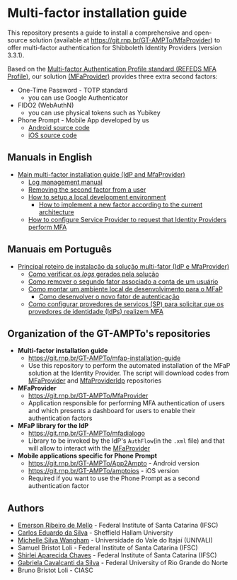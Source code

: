 # Multi-factor installation guide

This repository presents a guide to install a comprehensive and open-source solution (available at https://git.rnp.br/GT-AMPTo/MfaProvider) to offer multi-factor authentication for Shibboleth Identity Providers (version 3.3.1).

Based on the [Multi-factor Authentication Profile standard (REFEDS MFA Profile)](https://refeds.org/profile/mfa), our solution [(MFaProvider)](https://git.rnp.br/GT-AMPTo/MfaProvider) provides three extra second factors:

- One-Time Password - TOTP standard 
  - you can use Google Authenticator
- FIDO2 (WebAuthN)
  - you can use physical tokens such as Yubikey
- Phone Prompt - Mobile App developed by us
  - [Android source code](https://git.rnp.br/GT-AMPTo/App2Ampto) 
  - [iOS source code](https://git.rnp.br/GT-AMPTo/amptoios)

## Manuals in English

- [Main multi-factor installation guide (IdP and MfaProvider)](doc/en/Readme.md)
  - [Log management manual](doc/en/Logs.md) 
  - [Removing the second factor from a user](doc/en/Factor-Removal-Implementation.md)
  - [How to setup a local development environment](doc/en/setup-local-dev.md)
    - [How to implement a new factor according to the current architecture](doc/en/New-Factor.md)
  - [How to configure Service Provider to request that Identity Providers perform MFA](doc/en/sp-mfa.md)

## Manuais em Português

- [Principal roteiro de instalação da solução multi-fator (IdP e MfaProvider)](doc/pt_BR/Readme.md)
  - [Como verificar os *logs* gerados pela solução](doc/pt_BR/Logs.md)
  - [Como remover o segundo fator associado a conta de um usuário](doc/pt_BR/Implementacao-remover-fator.md)
  - [Como montar um ambiente local de desenvolvimento para o MFaP](doc/pt_BR/Ambiente-DEV-local-MFaP.md)
    - [Como desenvolver o novo fator de autenticação](doc/pt_BR/Novo-fator.md)
  - [Como configurar provedores de serviços (SP) para solicitar que os provedores de identidade (IdPs) realizem MFA](doc/pt_BR/sp-mfa.md)

## Organization of the GT-AMPTo's repositories

- **Multi-factor installation guide**
  - https://git.rnp.br/GT-AMPTo/mfap-installation-guide
  - Use this repository to perform the automated installation of the MFaP solution at the Identity Provider. The script will download codes from [MFaProvider](https://git.rnp.br/GT-AMPTo/MfaProvider) and [MfaProviderIdp](https://git.rnp.br/GT-AMPTo/mfadialogo) repositories
- **MFaProvider**
  - https://git.rnp.br/GT-AMPTo/MfaProvider
  - Application responsible for performing MFA authentication of users and which presents a dashboard for users to enable their authentication factors
- **MFaP library for the IdP**
  - https://git.rnp.br/GT-AMPTo/mfadialogo
  - Library to be invoked by the IdP's `AuthFlow`(in the `.xml` file) and that will allow to interact with the [MFaProvider](https://git.rnp.br/GT-AMPTo/MfaProvider)
- **Mobile applications specific for Phone Prompt** 
  - https://git.rnp.br/GT-AMPTo/App2Ampto - Android version
  - https://git.rnp.br/GT-AMPTo/amptoios - iOS version
  - Required if you want to use the Phone Prompt as a second authentication factor



## Authors
- [Emerson Ribeiro de Mello](https://github.com/emersonmello) - Federal Institute of Santa Catarina (IFSC)
- [Carlos Eduardo da Silva](https://www.researchgate.net/profile/Carlos_Da_Silva6) - Sheffield Hallam University
- [Michelle Silva Wangham](https://www.researchgate.net/profile/Michelle_Wangham)  - Universidade do Vale do Itajaí (UNIVALI)
- Samuel Bristot Loli - Federal Institute of Santa Catarina (IFSC)
- [Shirlei Aparecida Chaves](https://github.com/shirlei) - Federal Institute of Santa Catarina (IFSC)
- [Gabriela Cavalcanti da Silva](https://github.com/gabicavalcante) - Federal University of Rio Grande do Norte
- Bruno Bristot Loli - CIASC